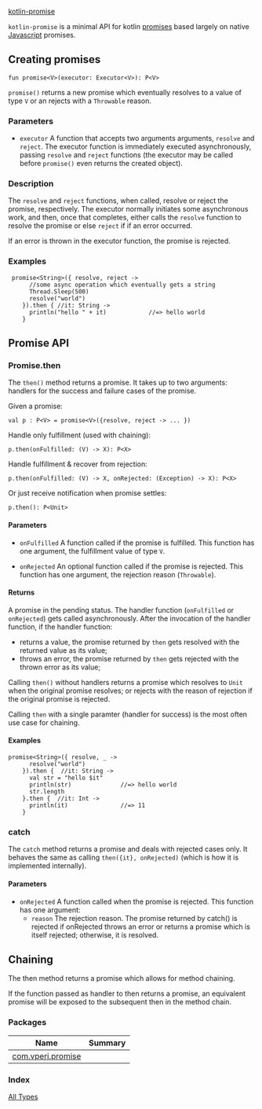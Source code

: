 [kotlin-promise](./index.md)

`kotlin-promise` is a minimal API for kotlin [promises](https://en.wikipedia.org/wiki/Futures_and_promises) based largely on native [Javascript](https://developer.mozilla.org/en-US/docs/Web/JavaScript/Guide/Using_promises) promises.

## Creating promises

```
fun promise<V>(executor: Executor<V>): P<V>
```

`promise()` returns a new promise which eventually resolves to a value of type `V` or an rejects with a `Throwable` reason.

### Parameters

* `executor` A function that accepts two arguments arguments,
`resolve` and `reject`. The executor function is immediately executed asynchronously, passing `resolve` and `reject` functions (the executor may be called before `promise()`  even returns the created object).

### Description

The `resolve` and `reject` functions, when called, resolve or reject the promise, respectively. The executor normally initiates some asynchronous work, and then, once that completes, either calls the `resolve` function to resolve the promise or else `reject` if if an error occurred.

If an error is thrown in the executor function, the promise
is rejected.

### Examples

```
 promise<String>({ resolve, reject ->
      //some async operation which eventually gets a string
      Thread.Sleep(500)
      resolve("world")
    }).then { //it: String ->
      println("hello " + it)			//=> hello world
    }
```

## Promise API

### Promise.then

The `then()` method returns a promise. It takes up to two arguments: handlers for the success and failure cases of the promise.

Given a promise:

```
val p : P<V> = promise<V>({resolve, reject -> ... })
```

Handle only fulfillment (used with chaining):

```
p.then(onFulfilled: (V) -> X): P<X>
```

Handle fulfillment &amp; recover from rejection:

```
p.then(onFulfilled: (V) -> X, onRejected: (Exception) -> X): P<X>
```

Or just receive notification when promise settles:

```
p.then(): P<Unit>
```

#### Parameters

* `onFulfilled` A function called if the promise is fulfilled. This function has one argument, the fulfillment value of type `V`.

* `onRejected` An optional function called if the promise is rejected. This function has one argument, the rejection reason (`Throwable`).

#### Returns

A promise in the pending status. The handler function (`onFulfilled` or `onRejected`) gets called asynchronously. After the invocation of the handler function, if the handler function:

* returns a value, the promise returned by `then` gets resolved with the returned value as its value;
* throws an error, the promise returned by `then` gets rejected with the thrown error as its value;

Calling `then()` without handlers returns a promise which resolves to `Unit` when the original promise resolves; or rejects with the reason of rejection if the original promise is rejected.

Calling `then` with a single paramter (handler for success) is the most often use case for chaining.

#### Examples

```
promise<String>({ resolve, _ ->
      resolve("world")
    }).then {  //it: String ->
      val str = "hello $it"
      println(str)              //=> hello world
      str.length
    }.then {  //it: Int ->
      println(it)               //=> 11
    }
```

### catch

The `catch` method returns a promise and deals with rejected cases only. It behaves the same as calling `then({it}, onRejected)` (which is how it is implemented internally).

#### Parameters

* `onRejected` A function called when the promise is rejected. This function has one argument:
  * `reason` The rejection reason.
  The promise returned by catch() is rejected if onRejected throws an error or returns a promise which is itself rejected; otherwise, it is resolved.

## Chaining

The then method returns a promise which allows for method chaining.

If the function passed as handler to then returns a promise, an equivalent promise will be exposed to the subsequent then in the method chain.

### Packages

| Name | Summary |
|---|---|
| [com.vperi.promise](com.vperi.promise/index.md) |  |

### Index

[All Types](alltypes/index.md)